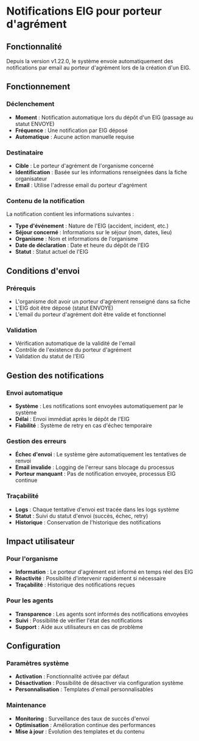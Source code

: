 # Notifications EIG pour porteur d'agrément

## Fonctionnalité

Depuis la version v1.22.0, le système envoie automatiquement des notifications par email au porteur d'agrément lors de la création d'un EIG.

## Fonctionnement

### Déclenchement
- **Moment** : Notification automatique lors du dépôt d'un EIG (passage au statut ENVOYE)
- **Fréquence** : Une notification par EIG déposé
- **Automatique** : Aucune action manuelle requise

### Destinataire
- **Cible** : Le porteur d'agrément de l'organisme concerné
- **Identification** : Basée sur les informations renseignées dans la fiche organisateur
- **Email** : Utilise l'adresse email du porteur d'agrément

### Contenu de la notification
La notification contient les informations suivantes :
- **Type d'événement** : Nature de l'EIG (accident, incident, etc.)
- **Séjour concerné** : Informations sur le séjour (nom, dates, lieu)
- **Organisme** : Nom et informations de l'organisme
- **Date de déclaration** : Date et heure du dépôt de l'EIG
- **Statut** : Statut actuel de l'EIG

## Conditions d'envoi

### Prérequis
- L'organisme doit avoir un porteur d'agrément renseigné dans sa fiche
- L'EIG doit être déposé (statut ENVOYE)
- L'email du porteur d'agrément doit être valide et fonctionnel

### Validation
- Vérification automatique de la validité de l'email
- Contrôle de l'existence du porteur d'agrément
- Validation du statut de l'EIG

## Gestion des notifications

### Envoi automatique
- **Système** : Les notifications sont envoyées automatiquement par le système
- **Délai** : Envoi immédiat après le dépôt de l'EIG
- **Fiabilité** : Système de retry en cas d'échec temporaire

### Gestion des erreurs
- **Échec d'envoi** : Le système gère automatiquement les tentatives de renvoi
- **Email invalide** : Logging de l'erreur sans blocage du processus
- **Porteur manquant** : Pas de notification envoyée, processus EIG continue

### Traçabilité
- **Logs** : Chaque tentative d'envoi est tracée dans les logs système
- **Statut** : Suivi du statut d'envoi (succès, échec, retry)
- **Historique** : Conservation de l'historique des notifications

## Impact utilisateur

### Pour l'organisme
- **Information** : Le porteur d'agrément est informé en temps réel des EIG
- **Réactivité** : Possibilité d'intervenir rapidement si nécessaire
- **Traçabilité** : Historique des notifications reçues

### Pour les agents
- **Transparence** : Les agents sont informés des notifications envoyées
- **Suivi** : Possibilité de vérifier l'état des notifications
- **Support** : Aide aux utilisateurs en cas de problème

## Configuration

### Paramètres système
- **Activation** : Fonctionnalité activée par défaut
- **Désactivation** : Possibilité de désactiver via configuration système
- **Personnalisation** : Templates d'email personnalisables

### Maintenance
- **Monitoring** : Surveillance des taux de succès d'envoi
- **Optimisation** : Amélioration continue des performances
- **Mise à jour** : Évolution des templates et du contenu
